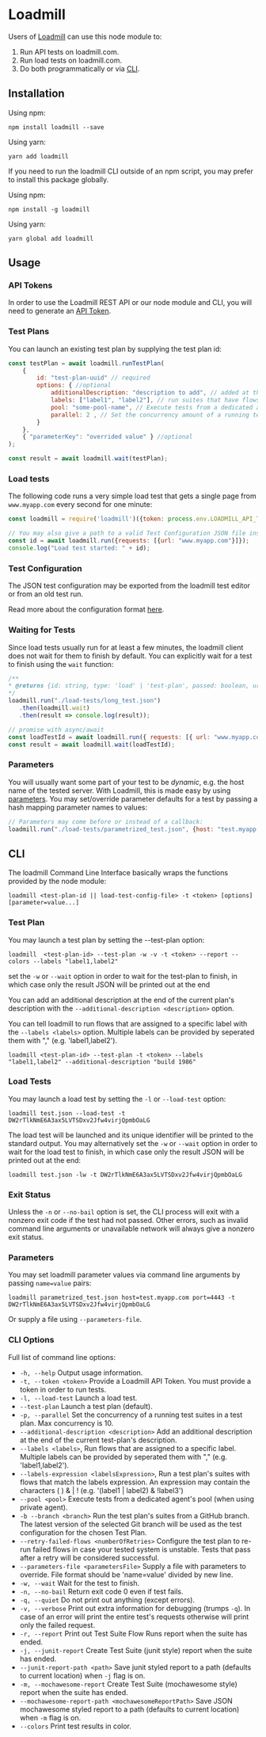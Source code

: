 # Loadmill

Users of [Loadmill](https://www.loadmill.com) can use this node module to: 
1. Run API tests on loadmill.com.
2. Run load tests on loadmill.com.
3. Do both programmatically or via [CLI](#cli).

## Installation

Using npm:

`npm install loadmill --save`

Using yarn:

`yarn add loadmill`

If you need to run the loadmill CLI outside of an npm script, you may prefer to install this package globally.

Using npm:

`npm install -g loadmill`

Using yarn:

`yarn global add loadmill`

## Usage

### API Tokens
In order to use the Loadmill REST API or our node module and CLI, you will need to generate an [API Token](https://docs.loadmill.com/integrations/api-tokens).

### Test Plans

You can launch an existing test plan by supplying the test plan id:

```js
const testPlan = await loadmill.runTestPlan(
    {
        id: "test-plan-uuid" // required
        options: { //optional
            additionalDescription: "description to add", // added at the end of of each test suite
            labels: ["label1", "label2"], // run suites that have flows assigned to specific label/s
            pool: "some-pool-name", // Execute tests from a dedicated agent's pool (when using private agent)
            parallel: 2 , // Set the concurrency amount of a running test suites in a test plan. Max concurrency is 10 
        }
    },
    { "parameterKey": "overrided value" } //optional
);

const result = await loadmill.wait(testPlan);       
```

### Load tests

The following code runs a very simple load test that gets a single page from `www.myapp.com` every second for one minute:
```js
const loadmill = require('loadmill')({token: process.env.LOADMILL_API_TOKEN});

// You may also give a path to a valid Test Configuration JSON file instead:
const id = await loadmill.run({requests: [{url: "www.myapp.com"}]});
console.log("Load test started: " + id);
```

### Test Configuration

The JSON test configuration may be exported from the loadmill test editor or from an old test run.

Read more about the configuration format [here](https://docs.loadmill.com/load-testing/working-with-the-test-editor/configuration-files).


### Waiting for Tests

Since load tests usually run for at least a few minutes, the loadmill client does not wait for them to finish by default.
You can explicitly wait for a test to finish using the `wait` function:
 ```js
/**
 * @returns {id: string, type: 'load' | 'test-plan', passed: boolean, url: string}
 */
loadmill.run("./load-tests/long_test.json")
    .then(loadmill.wait)
    .then(result => console.log(result));

// promise with async/await
const loadTestId = await loadmill.run({ requests: [{ url: "www.myapp.com" }] });
const result = await loadmill.wait(loadTestId);
```

### Parameters

You will usually want some part of your test to be _dynamic_, e.g. the host name of the tested server.
With Loadmill, this is made easy by using [parameters](https://docs.loadmill.com/api-testing/test-suite-editor/parameters).
You may set/override parameter defaults for a test by passing a hash mapping parameter names to values:
```js
// Parameters may come before or instead of a callback:
loadmill.run("./load-tests/parametrized_test.json", {host: "test.myapp.com", port: 4443}, (err, id) => {/*...*/});
```

## CLI

The loadmill Command Line Interface basically wraps the functions provided by the node module:
```
loadmill <test-plan-id || load-test-config-file> -t <token> [options] [parameter=value...]
```

### Test Plan

You may launch a test plan by setting the --test-plan option:

```
loadmill  <test-plan-id> --test-plan -w -v -t <token> --report --colors --labels "label1,label2"
```

set the `-w` or `--wait` option in order to wait for the test-plan to finish, in which case only the result JSON will be
printed out at the end

You can add an additional description at the end of the current plan's description with the `--additional-description <description>` option.

You can tell loadmill to run flows that are assigned to a specific label with the `--labels <labels>` option. Multiple labels can be provided by seperated them with "," (e.g. 'label1,label2').

```
loadmill <test-plan-id> --test-plan -t <token> --labels "label1,label2" --additional-description "build 1986"
```

### Load Tests

You may launch a load test by setting the `-l` or `--load-test` option:
```
loadmill test.json --load-test -t DW2rTlkNmE6A3ax5LVTSDxv2Jfw4virjQpmbOaLG
```

The load test will be launched and its unique identifier will be printed to the standard output. You may alternatively
set the `-w` or `--wait` option in order to wait for the load test to finish, in which case only the result JSON will be
printed out at the end:
```
loadmill test.json -lw -t DW2rTlkNmE6A3ax5LVTSDxv2Jfw4virjQpmbOaLG
```

### Exit Status

Unless the `-n` or `--no-bail` option is set, the CLI process will exit with a nonzero exit code if the test had not passed.
Other errors, such as invalid command line arguments or unavailable network will always give a nonzero exit status.

### Parameters

You may set loadmill parameter values via command line arguments by passing `name=value` pairs:
```
loadmill parametrized_test.json host=test.myapp.com port=4443 -t DW2rTlkNmE6A3ax5LVTSDxv2Jfw4virjQpmbOaLG
```
Or supply a file using `--parameters-file`.

### CLI Options

Full list of command line options:

- `-h, --help` Output usage information.
- `-t, --token <token>` Provide a Loadmill API Token. You must provide a token in order to run tests.
- `-l, --load-test` Launch a load test. 
- `--test-plan` Launch a test plan (default). 
- `-p, --parallel` Set the concurrency of a running test suites in a test plan. Max concurrency is 10.
- `--additional-description <description>` Add an additional description at the end of the current test-plan's description.
- `--labels <labels>`, Run flows that are assigned to a specific label. Multiple labels can be provided by seperated them with "," (e.g. 'label1,label2'). 
- `--labels-expression <labelsExpression>`, Run a test plan's suites with flows that match the labels expression. An expression may contain the characters ( ) & | ! (e.g. '(label1 | label2) & !label3')
- `--pool <pool>` Execute tests from a dedicated agent's pool (when using private agent). 
- `-b --branch <branch>` Run the test plan's suites from a GitHub branch. The latest version of the selected Git branch will be used as the test configuration for the chosen Test Plan. 
- `--retry-failed-flows <numberOfRetries>` Configure the test plan to re-run failed flows in case your tested system is unstable. Tests that pass after a retry will be considered successful. 
- `--parameters-file <parametersFile>` Supply a file with parameters to override. File format should be 'name=value' divided by new line.
- `-w, --wait` Wait for the test to finish. 
- `-n, --no-bail` Return exit code 0 even if test fails.
- `-q, --quiet` Do not print out anything (except errors).
- `-v, --verbose` Print out extra information for debugging (trumps `-q`). In case of an error will print the entire test's requests otherwise will print only the failed request.
- `-r, --report` Print out Test Suite Flow Runs report when the suite has ended.
- `-j, --junit-report` Create Test Suite (junit style) report when the suite has ended.
- `--junit-report-path <path>` Save junit styled report to a path (defaults to current location) when `-j` flag is on.
- `-m, --mochawesome-report` Create Test Suite (mochawesome style) report when the suite has ended.
- `--mochawesome-report-path <mochawesomeReportPath>` Save JSON mochawesome styled report to a path (defaults to current location) when `-m` flag is on.
- `--colors` Print test results in color.